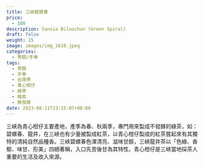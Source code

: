 ```yaml
---
title: 三峽碧螺春
price:
  - 180
description: Sanxia Biluochun (Green Spiral)
draft: false
weight: 15
image: images/img_1610.jpeg
categories:
  - 茶類/手奉
tags:
  - 茶類
  - 手奉
  - 台灣茶
  - 青心柑仔
  - 綠茶
  - 條索
  - 無發酵
date: 2023-08-11T23:15:07+08:00
---
```

三峽為青心柑仔主要產地，產季為春、秋兩季，專門用來製成不發酵的綠茶，如：碧螺春、龍井，在三峽也有少量被製成紅茶，以青心柑仔製成的紅茶嘗起來有其獨特的清純自然品種香。三峽碧螺春色澤清亮、滋味甘醇，三峽龍井茶以「色綠、香郁、味甘、形美」四絕著稱，入口先苦後甘為其特性。青心柑仔是三峽當地採茶人重要的生活及收入來源。